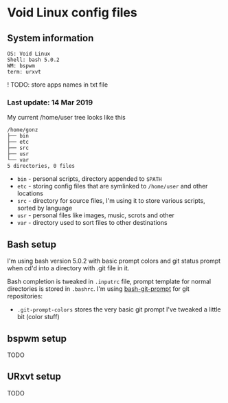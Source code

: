 # Void Linux config files

##  System information

```
OS: Void Linux
Shell: bash 5.0.2
WM: bspwm
term: urxvt
```
! TODO: store apps names in txt file
### Last update: 14 Mar 2019

My current /home/user tree looks like this
```
/home/gonz
├── bin
├── etc
├── src
├── usr
└── var
5 directories, 0 files
```

* ```bin``` - personal scripts, directory appended to ```$PATH``` 
* ```etc``` - storing config files that are symlinked to ```/home/user``` and other locations
* ```src``` - directory for source files, I'm using it to store various scripts, sorted by language
* ```usr``` - personal files like images, music, scrots and other
* ```var``` - directory used to sort files to other destinations

## Bash setup
I'm using bash version 5.0.2 with basic prompt colors and git status prompt when cd'd into a directory with .git file in it.

Bash completion is tweaked in ```.inputrc``` file, prompt template for normal directories is stored in ```.bashrc```.
I'm using [bash-git-prompt](https://github.com/magicmonty/bash-git-prompt) for git repositories:

* `.git-prompt-colors` stores the very basic git prompt I've tweaked a little bit (color stuff)


## bspwm setup
TODO

## URxvt setup
TODO
